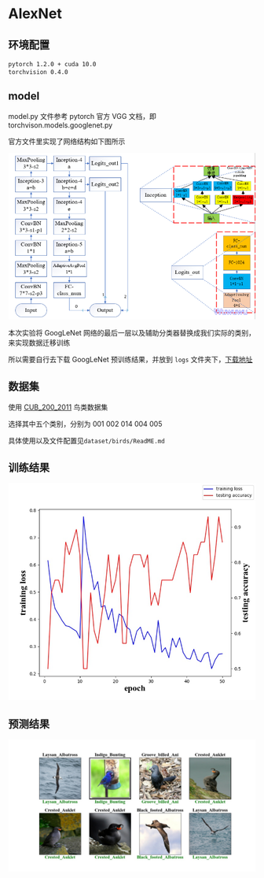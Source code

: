 # AlexNet

## 环境配置
```
pytorch 1.2.0 + cuda 10.0
torchvision 0.4.0
```

## model
model.py 文件参考 pytorch 官方 VGG 文档，即 torchvison.models.googlenet.py

官方文件里实现了网络结构如下图所示

![](./result/GoogLeNet.jpg)

本次实验将 GoogLeNet 网络的最后一层以及辅助分类器替换成我们实际的类别，来实现数据迁移训练

所以需要自行去下载 GoogLeNet 预训练结果，并放到 `logs` 文件夹下，[下载地址](https://download.pytorch.org/models/googlenet-1378be20.pth)

## 数据集
使用 [CUB_200_2011](http://www.vision.caltech.edu/visipedia-data/CUB-200-2011/CUB_200_2011.tgz) 鸟类数据集

选择其中五个类别，分别为 001 002 014 004 005

具体使用以及文件配置见`dataset/birds/ReadME.md`

## 训练结果
![train](./result/train.jpg)

## 预测结果
![predict](./result/predict.jpg)